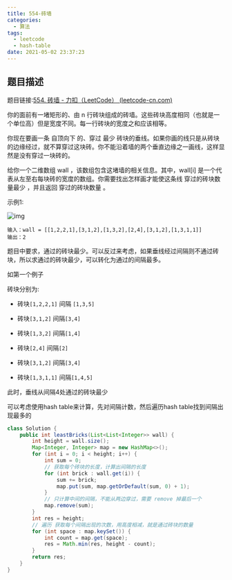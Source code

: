 ```yaml
---
title: 554-砖墙
categories:
  - 算法
tags:
  - leetcode
  - hash-table
date: 2021-05-02 23:37:23
---
```


## 题目描述

题目链接:[554. 砖墙 - 力扣（LeetCode） (leetcode-cn.com)](https://leetcode-cn.com/problems/brick-wall/)

你的面前有一堵矩形的、由 n 行砖块组成的砖墙。这些砖块高度相同（也就是一个单位高）但是宽度不同。每一行砖块的宽度之和应该相等。

你现在要画一条 自顶向下 的、穿过 最少 砖块的垂线。如果你画的线只是从砖块的边缘经过，就不算穿过这块砖。你不能沿着墙的两个垂直边缘之一画线，这样显然是没有穿过一块砖的。

给你一个二维数组 wall ，该数组包含这堵墙的相关信息。其中，wall[i] 是一个代表从左至右每块砖的宽度的数组。你需要找出怎样画才能使这条线 穿过的砖块数量最少 ，并且返回 穿过的砖块数量 。

示例1:

![img](https://assets.leetcode.com/uploads/2021/04/24/cutwall-grid.jpg)

```
输入：wall = [[1,2,2,1],[3,1,2],[1,3,2],[2,4],[3,1,2],[1,3,1,1]]
输出：2
```

题目中要求，通过的砖块最少。可以反过来考虑，如果垂线经过间隔则不通过砖块，所以求通过的砖块最少，可以转化为通过的间隔最多。

如第一个例子

砖块分别为:

- 砖块`[1,2,2,1]`             间隔 `[1,3,5]`

- 砖块`[3,1,2]`                 间隔`[3,4]`

- 砖块`[1,3,2]`                 间隔`[1,4]`

- 砖块`[2,4]`                     间隔`[2]`

- 砖块`[3,1,2]`                 间隔`[3,4]`

- 砖块`[1,3,1,1]`             间隔`[1,4,5]`

此时，垂线从间隔4处通过的砖块最少

可以考虑使用hash table来计算，先对间隔计数，然后遍历hash table找到间隔出现最多的

```java
class Solution {
    public int leastBricks(List<List<Integer>> wall) {
        int height = wall.size();
        Map<Integer, Integer> map = new HashMap<>();
        for (int i = 0; i < height; i++) {
            int sum = 0;
            // 获取每个砖块的长度，计算出间隔的长度
            for (int brick : wall.get(i)) {
                sum += brick;
                map.put(sum, map.getOrDefault(sum, 0) + 1);
            }
            // 只计算中间的间隔，不能从两边穿过，需要 remove 掉最后一个
            map.remove(sum); 
        }
        int res = height;
        // 遍历 获取每个间隔出现的次数，用高度相减，就是通过砖块的数量
        for (int space : map.keySet()) {
            int count = map.get(space);
            res = Math.min(res, height - count);
        }
        return res;
    }
}

```

